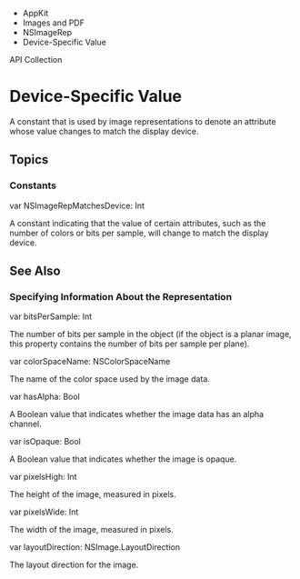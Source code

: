 

- AppKit
- Images and PDF
- NSImageRep
-  Device-Specific Value 

API Collection

# Device-Specific Value

A constant that is used by image representations to denote an attribute whose value changes to match the display device.

## Topics

### Constants

var NSImageRepMatchesDevice: Int

A constant indicating that the value of certain attributes, such as the number of colors or bits per sample, will change to match the display device.

## See Also

### Specifying Information About the Representation

var bitsPerSample: Int

The number of bits per sample in the object (if the object is a planar image, this property contains the number of bits per sample per plane).

var colorSpaceName: NSColorSpaceName

The name of the color space used by the image data.

var hasAlpha: Bool

A Boolean value that indicates whether the image data has an alpha channel.

var isOpaque: Bool

A Boolean value that indicates whether the image is opaque.

var pixelsHigh: Int

The height of the image, measured in pixels.

var pixelsWide: Int

The width of the image, measured in pixels.

var layoutDirection: NSImage.LayoutDirection

The layout direction for the image.

